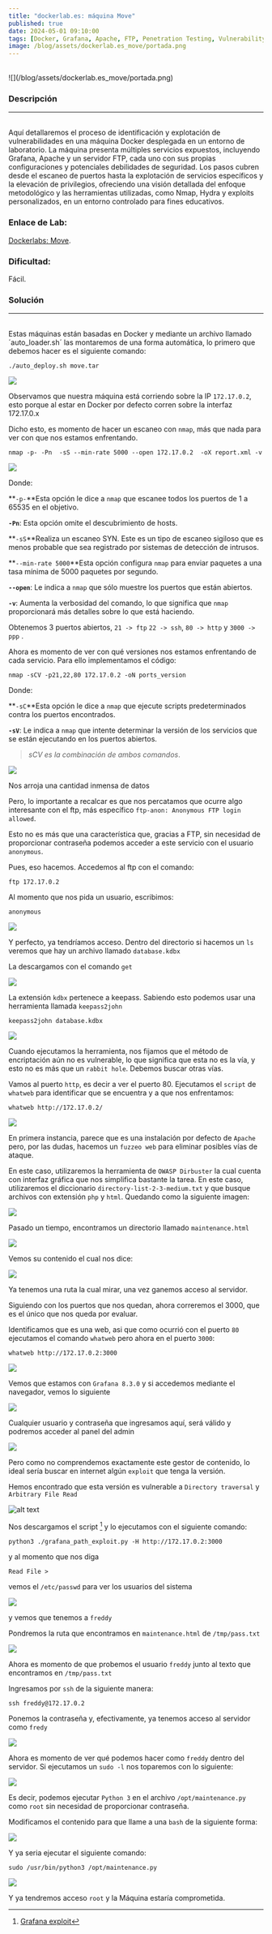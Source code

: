 ```yaml
---
title: "dockerlab.es: máquina Move"
published: true
date: 2024-05-01 09:10:00
tags: [Docker, Grafana, Apache, FTP, Penetration Testing, Vulnerability Assessment, Cybersecurity, Kali Linux, Network Scanning, Security Exploits]
image: /blog/assets/dockerlab.es_move/portada.png
---
```


<br>
![](/blog/assets/dockerlab.es_move/portada.png)
<br>

### Descripción
* * *
<br>
Aquí detallaremos el proceso de identificación y explotación de vulnerabilidades en una máquina Docker desplegada en un entorno de laboratorio. La máquina presenta múltiples servicios expuestos, incluyendo Grafana, Apache y un servidor FTP, cada uno con sus propias configuraciones y potenciales debilidades de seguridad. Los pasos cubren desde el escaneo de puertos hasta la explotación de servicios específicos y la elevación de privilegios, ofreciendo una visión detallada del enfoque metodológico y las herramientas utilizadas, como Nmap, Hydra y exploits personalizados, en un entorno controlado para fines educativos.

### Enlace de Lab:
[Dockerlabs: Move](https://www.dockerlabs.es/).

### Dificultad:
Fácil.



### Solución
* * *
<br>
Estas máquinas están basadas en Docker y mediante un archivo llamado ´auto_loader.sh´ las montaremos de una forma automática, lo primero que debemos hacer es el siguiente comando:

```shell
./auto_deploy.sh move.tar
```
![](/blog/assets/dockerlab.es_move/paso_1.PNG)

Observamos que nuestra máquina está corriendo sobre la IP `172.17.0.2`, esto porque al estar en Docker por defecto corren sobre la interfaz 172.17.0.x

Dicho esto, es momento de hacer un escaneo con `nmap`, más que nada para ver con que nos estamos enfrentando.

``` shell
nmap -p- -Pn  -sS --min-rate 5000 --open 172.17.0.2  -oX report.xml -v
```

![](/blog/assets/dockerlab.es_move/paso_2.PNG)

Donde:

**`-p-`**Esta opción le dice a `nmap` que escanee todos los puertos de 1 a 65535 en el objetivo.
    
**`-Pn`**: Esta opción omite el descubrimiento de hosts.
    
**`-sS`**Realiza un escaneo SYN. Este es un tipo de escaneo sigiloso que es menos probable que sea registrado por sistemas de detección de intrusos.
    
**`--min-rate 5000`**Esta opción configura `nmap` para enviar paquetes a una tasa mínima de 5000 paquetes por segundo.
    
**`--open`**: Le indica a `nmap` que sólo muestre los puertos que están abiertos.
 	 
**`-v`**: Aumenta la verbosidad del comando, lo que significa que `nmap` proporcionará más detalles sobre lo que está haciendo.

Obtenemos 3 puertos abiertos, `21 -> ftp` `22 -> ssh`, `80 -> http` y `3000 -> ppp` .

Ahora es momento de ver con qué versiones nos estamos enfrentando de cada servicio. Para ello implementamos el código:

```shell
nmap -sCV -p21,22,80 172.17.0.2 -oN ports_version
```



Donde:

**`-sC`**Esta opción le dice a `nmap` que ejecute scripts predeterminados contra los puertos encontrados.
    
**`-sV`**: Le indica a `nmap` que intente determinar la versión de los servicios que se están ejecutando en los puertos abiertos.

>*sCV es la combinación de ambos comandos*.

![](/blog/assets/dockerlab.es_move/imagen_details.png)

Nos arroja una cantidad inmensa de datos

Pero, lo importante a recalcar es que nos percatamos que ocurre algo interesante con el ftp, más específico `ftp-anon: Anonymous FTP login allowed`.

Esto no es más que una característica que, gracias a FTP, sin necesidad de proporcionar contraseña podemos acceder a este servicio con el usuario `anonymous`.

Pues, eso hacemos. Accedemos al ftp con el comando:

```ssh
ftp 172.17.0.2
```

Al momento que nos pida un usuario, escribimos:

`anonymous`

![](/blog/assets/dockerlab.es_move/paso_4.PNG)

Y perfecto, ya tendríamos acceso. Dentro del directorio si hacemos un `ls` veremos que hay un archivo llamado `database.kdbx`

La descargamos con el comando `get`

![](/blog/assets/dockerlab.es_move/paso_5.PNG)


La extensión `kdbx` pertenece a keepass. Sabiendo esto podemos usar una herramienta llamada `keepass2john`

```shell
keepass2john database.kdbx
```

![](/blog/assets/dockerlab.es_move/paso_6.PNG)

Cuando ejecutamos la herramienta, nos fijamos que el método de encriptación aún no es vulnerable, lo que significa que esta no es la vía, y esto no es más que un `rabbit hole`. Debemos buscar otras vías.

Vamos al puerto `http`, es decir a ver el puerto 80. Ejecutamos el `script` de `whatweb` para identificar que se encuentra y a que nos enfrentamos:

```shell
whatweb http://172.17.0.2/
```

![](/blog/assets/dockerlab.es_move/paso_7.PNG)

En primera instancia, parece que es una instalación por defecto de `Apache` pero, por las dudas, hacemos un `fuzzeo web` para eliminar posibles vías de ataque.

En este caso, utilizaremos la herramienta de `OWASP Dirbuster` la cual cuenta con interfaz gráfica que nos simplifica bastante la tarea. En este caso, utilizaremos el diccionario `directory-list-2-3-medium.txt` y que busque archivos con extensión `php` y `html`. Quedando como la siguiente imagen:

![](/blog/assets/dockerlab.es_move/paso_11.PNG)

Pasado un tiempo, encontramos un directorio llamado `maintenance.html`

![](/blog/assets/dockerlab.es_move/paso_13.PNG)

Vemos su contenido el cual nos dice:

![](/blog/assets/dockerlab.es_move/paso_14.PNG)

Ya tenemos una ruta la cual mirar, una vez ganemos acceso al servidor.

Siguiendo con los puertos que nos quedan, ahora correremos el 3000, que es el único que nos queda por evaluar.

Identificamos que es una web, asi que como ocurrió con el puerto `80` ejecutamos el comando `whatweb` pero ahora en el puerto `3000`:

```shell
whatweb http://172.17.0.2:3000
```

![](/blog/assets/dockerlab.es_move/paso_9.PNG)

Vemos que estamos con `Grafana 8.3.0` y si accedemos mediante el navegador, vemos lo siguiente

![](/blog/assets/dockerlab.es_move/paso_8.PNG)


Cualquier usuario y contraseña que ingresamos aquí, será válido y podremos acceder al panel del admin

![](/blog/assets/dockerlab.es_move/paso_12.PNG)

Pero como no comprendemos exactamente este gestor de contenido, lo ideal sería buscar en internet algún `exploit` que tenga la versión.

Hemos encontrado que esta versión es vulnerable a `Directory traversal` y `Arbitrary File Read`

![alt text](image.png)

Nos descargamos el script [^1] y lo ejecutamos con el siguiente comando:

```shell
python3 ./grafana_path_exploit.py -H http://172.17.0.2:3000
```

y al momento que nos diga

`Read File >`

vemos el `/etc/passwd` para ver los usuarios del sistema

![](/blog/assets/dockerlab.es_move/paso_10.PNG)

y vemos que tenemos a `freddy`


Pondremos la ruta que encontramos en `maintenance.html` de `/tmp/pass.txt`

![](/blog/assets/dockerlab.es_move/paso_15.PNG)


Ahora es momento de que probemos el usuario `freddy` junto al texto que encontramos en `/tmp/pass.txt`


Ingresamos por `ssh` de la siguiente manera:

```shell
ssh freddy@172.17.0.2
```

Ponemos la contraseña y, efectivamente, ya tenemos acceso al servidor como `fredy`

![](/blog/assets/dockerlab.es_move/paso_17.PNG)

Ahora es momento de ver qué podemos hacer como `freddy` dentro del servidor. Si ejecutamos un `sudo -l` nos toparemos con lo siguiente:

![](/blog/assets/dockerlab.es_move/paso_18.PNG)

Es decir, podemos ejecutar `Python 3` en el archivo `/opt/maintenance.py` como `root` sin necesidad de proporcionar contraseña.

Modificamos el contenido para que llame a una `bash` de la siguiente forma:

![](/blog/assets/dockerlab.es_move/paso_20.PNG)

Y ya seria ejecutar el siguiente comando:

```shell
sudo /usr/bin/python3 /opt/maintenance.py
```

![](/blog/assets/dockerlab.es_move/paso_21.PNG)


Y ya tendremos acceso `root` y la Máquina estaría comprometida.

[^1]: [Grafana exploit](https://www.exploit-db.com/exploits/50581)
